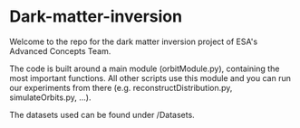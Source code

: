 # Dark-matter-inversion
Welcome to the repo for the dark matter inversion project of ESA's Advanced Concepts Team.

The code is built around a main module (orbitModule.py), containing the most important functions.
All other scripts use this module and you can run our experiments from there (e.g. reconstructDistribution.py, simulateOrbits.py, ...).

The datasets used can be found under /Datasets.
